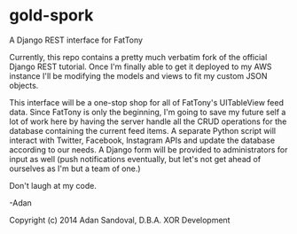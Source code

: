 gold-spork
==========

A Django REST interface for FatTony

Currently, this repo contains a pretty much verbatim fork of the official Django REST tutorial. Once I'm finally able to get it deployed to my AWS instance I'll be modifying the models and views to fit my custom JSON objects.


This interface will be a one-stop shop for all of FatTony's UITableView feed data. Since FatTony is only the beginning, I'm going to save my future self a lot of work here by having the server handle all the CRUD operations for the database containing the current feed items. A separate Python script will interact with Twitter, Facebook, Instagram APIs and update the database according to our needs. A Django form will be provided to administrators for input as well (push notifications eventually, but let's not get ahead of ourselves as I'm but a team of one.)

Don't laugh at my code.

-Adan

Copyright (c) 2014 Adan Sandoval, D.B.A. XOR Development

